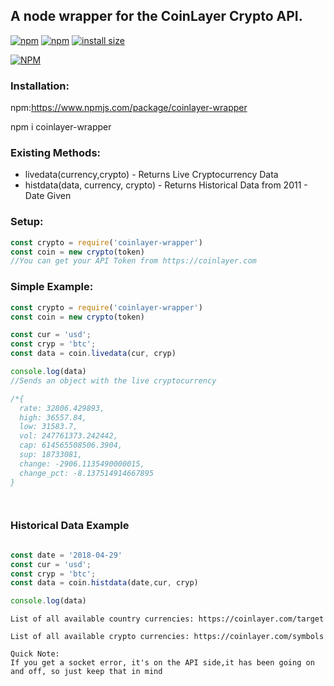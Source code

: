 ## A node wrapper for the CoinLayer Crypto API.
[![npm](https://img.shields.io/npm/v/coinlayer-wrapper.svg)](https://www.npmjs.com/package/coinlayer-wrapper)
[![npm](https://img.shields.io/npm/dt/coinlayer-wrapper.svg?maxAge=3600)](https://www.npmjs.com/package/coinlayer-wrapper)
[![install size](https://packagephobia.com/badge?p=coinlayer-wrapper)](https://packagephobia.com/result?p=coinlayer-wrapper)


[![NPM](https://nodei.co/npm/coinlayer-wrapper.png)](https://nodei.co/npm/coinlayer-wrapper/)


### Installation: 
npm:https://www.npmjs.com/package/coinlayer-wrapper 

npm i coinlayer-wrapper



### Existing Methods:
* livedata(currency,crypto) - Returns Live Cryptocurrency Data
* histdata(data, currency, crypto) - Returns Historical Data from 2011 - Date Given
### Setup:

```javascript
const crypto = require('coinlayer-wrapper')
const coin = new crypto(token)
//You can get your API Token from https://coinlayer.com
```



### Simple Example:
```js
const crypto = require('coinlayer-wrapper')
const coin = new crypto(token)

const cur = 'usd';
const cryp = 'btc';
const data = coin.livedata(cur, cryp)

console.log(data)
//Sends an object with the live cryptocurrency

/*{
  rate: 32806.429893,
  high: 36557.84,
  low: 31583.7,
  vol: 247761373.242442,
  cap: 614565508506.3904,
  sup: 18733081,
  change: -2906.1135490000015,
  change_pct: -8.137514914667895
}




```
### Historical Data Example
```js

const date = '2018-04-29'
const cur = 'usd';
const cryp = 'btc';
const data = coin.histdata(date,cur, cryp)

console.log(data)


```
```
List of all available country currencies: https://coinlayer.com/target

List of all available crypto currencies: https://coinlayer.com/symbols

Quick Note:
If you get a socket error, it's on the API side,it has been going on and off, so just keep that in mind

```





